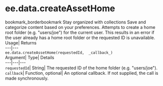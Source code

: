  
#  ee.data.createAssetHome 
bookmark_borderbookmark Stay organized with collections  Save and categorize content based on your preferences.
Attempts to create a home root folder (e.g. "users/joe") for the current user. This results in an error if the user already has a home root folder or the requested ID is unavailable. 
Usage| Returns  
---|---  
`ee.data.createAssetHome(requestedId,  _callback_)`  
Argument|  Type| Details  
---|---|---  
`requestedId`| String| The requested ID of the home folder (e.g. "users/joe").  
`callback`| Function, optional| An optional callback. If not supplied, the call is made synchronously.  
